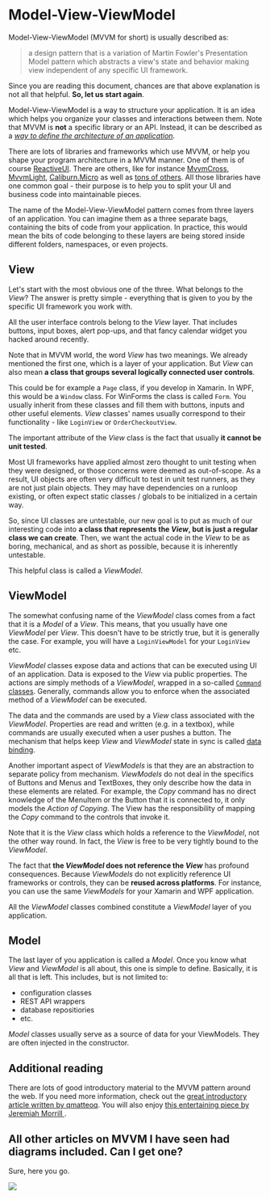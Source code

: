 # Model-View-ViewModel

Model-View-ViewModel (MVVM for short) is usually described as:

> a design pattern that is a variation of Martin Fowler's Presentation Model pattern which abstracts a view's state and behavior making view independent of any specific UI framework.

Since you are reading this document, chances are that above explanation is not all that helpful. **So, let us start again**.

Model-View-ViewModel is a way to structure your application. It is an idea which helps you organize your classes and interactions between them. Note that MVVM is **not** a specific library or an API. Instead, it can be described as a [*way to define the architecture of an application*](http://wp.qmatteoq.com/the-mvvm-pattern-introduction/). 

There are lots of libraries and frameworks which use MVVM, or help you shape your program architecture in a MVVM manner. One of them is of course [ReactiveUI](http://reactiveui.net/). There are others, like for instance [MvvmCross](http://mvvmcross.com/), [MvvmLight](http://www.mvvmlight.net/), [Caliburn.Micro](http://caliburnmicro.com/) as well as [tons of others](https://www.nuget.org/packages?q=mvvm). All those libraries have one common goal - their purpose is to help you to split your UI and business code into maintainable pieces.

The name of the Model-View-ViewModel pattern comes from three layers of an application. You can imagine them as a three separate bags, containing the bits of code from your application. In practice, this would mean the bits of code belonging to these layers are being stored inside different folders, namespaces, or even projects.

## View

Let's start with the most obvious one of the three. What belongs to the *View*? The answer is pretty simple - everything that is given to you by the specific UI framework you work with. 

All the user interface controls belong to the *View* layer. That includes buttons, input boxes, alert pop-ups, and that fancy calendar widget you hacked around recently.

Note that in MVVM world, the word *View* has two meanings. We already mentioned the first one, which is a layer of your application. But *View* can also mean **a class that groups several logically connected user controls**.

This could be for example a `Page` class, if you develop in Xamarin. In WPF, this would be a `Window` class. For WinForms the class is called `Form`. You usually inherit from these classes and fill them with buttons, inputs and other useful elements. *View* classes' names usually correspond to their  functionality - like `LoginView` or `OrderCheckoutView`.

The important attribute of the *View* class is the fact that usually **it cannot be unit tested**.

Most UI frameworks have applied almost zero thought to unit testing when they were designed, or those concerns were deemed as out-of-scope. As a result, UI objects are often very difficult to test in unit test runners, as they are not just plain objects. They may have dependencies on a runloop existing, or often expect static classes / globals to be initialized in a certain way.

So, since UI classes are untestable, our new goal is to put as much of our interesting code into **a class that represents the *View*, but is just a regular class we can create**. Then, we want the actual code in the *View* to be as boring, mechanical, and as short as possible, because it is inherently untestable.

This helpful class is called a *ViewModel*.

## ViewModel
The somewhat confusing name of the *ViewModel* class comes from a fact that it is a *Model* of a *View*. This means, that you usually have one *ViewModel* per *View*. This doesn't have to be strictly true, but it is generally the case. For example, you will have a `LoginViewModel` for your `LoginView` etc.

*ViewModel* classes expose data and actions that can be executed using UI of an application. Data is exposed to the *View* via public properties. The actions are simply methods of a *ViewModel*, wrapped in a so-called [`Command` classes](commands/index.md). Generally, commands allow you to enforce when the associated method of a *ViewModel* can be executed.

The data and the commands are used by a *View* class associated with the *ViewModel*. Properties are read and written (e.g. in a textbox), while commands are usually executed when a user pushes a button. The mechanism that helps keep *View* and *ViewModel* state in sync is called [data binding](binding/index.md).

Another important aspect of *ViewModels* is that they are an abstraction to separate policy from mechanism. *ViewModels* do not deal in the specifics of Buttons and Menus and TextBoxes, they only describe how the data in these elements are related. For example, the *Copy* command has no direct knowledge of the MenuItem or the Button that it is connected to, it only models the *Action of Copying*. The View has the responsibility of mapping the *Copy* command to the controls that invoke it.

Note that it is the *View* class which holds a reference to the *ViewModel*, not the other way round. In fact, the *View* is free to be very tightly bound to the *ViewModel*. 

The fact that **the *ViewModel* does not reference the *View*** has profound consequences. Because *ViewModels* do not explicitly reference UI frameworks or controls, they can be **reused across platforms**. For instance, you can use the same *ViewModels* for your Xamarin and WPF application.


All the *ViewModel* classes combined constitute a *ViewModel* layer of you application.

## Model
The last layer of you application is called a *Model*. Once you know what *View* and *ViewModel* is all about, this one is simple to define. Basically, it is all that is left. This includes, but is not limited to:
- configuration classes
- REST API wrappers
- database repositiories
- etc.

*Model* classes usually serve as a source of data for your ViewModels. They are often injected in the constructor.

## Additional reading
There are lots of good introductory material to the MVVM pattern around the web. If you need more information, check out the [great introductory article written by qmatteoq](http://wp.qmatteoq.com/the-mvvm-pattern-introduction/). You will also enjoy [this entertaining piece by Jeremiah Morrill ](http://jmorrill.hjtcentral.com/Home/tabid/428/EntryId/433/Anatomy-of-an-MVVM-Application-or-How-Tards-Like-Me-Make-MVVM-Apps.aspx).

## All other articles on MVVM I have seen had diagrams included. Can I get one?

Sure, here you go.

![](https://i.stack.imgur.com/yDjEr.png)
